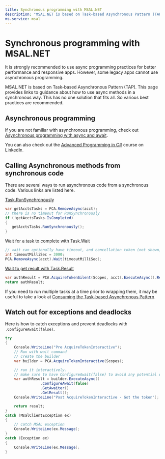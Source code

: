 ```yaml
---
title: Synchronous programming with MSAL.NET
description: "MSAL.NET is based on Task-based Asynchronous Pattern (TAP). This page provides links to guidance about how to use async methods in a synchronous way. This has no one solution that fits all. So various best practices are recommended."
ms.service: msal
---
```


# Synchronous programming with MSAL.NET

It is strongly recommended to use async programming practices for better performance and responsive apps. However, some legacy apps cannot use asynchronous programming.

MSAL.NET is based on Task-based Asynchronous Pattern (TAP). This page provides links to guidance about how to use async methods in a synchronous way. This has no one solution that fits all. So various best practices are recommended.

## Asynchronous programming

If you are not familiar with asynchronous programming, check out [Asynchronous programming with async and await](/dotnet/csharp/programming-guide/concepts/async/).

You can also check out the [Advanced Programming in C#](https://www.linkedin.com/learning/async-programming-in-c-sharp/introduction?u=3322) course on LinkedIn.

## Calling Asynchronous methods from synchronous code

There are several ways to run asynchronous code from a synchronous code. Various links are listed here.

[Task.RunSynchronously](/dotnet/api/system.threading.tasks.task.runsynchronously)

```csharp
var getAcctsTasks = PCA.RemoveAsync(acct);
// there is no timeout for RunSynchronously
if (!getAcctsTasks.IsCompleted)
{
   getAcctsTasks.RunSynchronously();
}
```

[Wait for a task to complete with Task.Wait](/dotnet/api/system.threading.tasks.task.wait)

```csharp
// wait can optionally have timeout, and cancellation token (not shown)
int timeoutMilliSec = 3000;
PCA.RemoveAsync(acct).Wait(timeoutMilliSec);
```

[Wait to get result with Task.Result](/dotnet/api/system.threading.tasks.task-1.result#remarks)

```csharp
var authResult = PCA.AcquireTokenSilent(Scopes, acct).ExecuteAsync().Result;
return authResult;
```

If you need to run multiple tasks at a time prior to wrapping them, it may be useful to take a look at [Consuming the Task-based Asynchronous Pattern](/dotnet/standard/asynchronous-programming-patterns/consuming-the-task-based-asynchronous-pattern).

## Watch out for exceptions and deadlocks

Here is how to catch exceptions and prevent deadlocks with `.ConfigureAwait(false)`.

```csharp
try
{
    Console.WriteLine("Pre AcquireTokenInteractive");
    // Run with wait command
    // create the builder
    var builder = PCA.AcquireTokenInteractive(Scopes);

    // run it interactively.
    // make sure to have ConfigureAwait(false) to avoid any potential deadlocks
    var authResult = builder.ExecuteAsync()
                .ConfigureAwait(false)
                .GetAwaiter()
                .GetResult();
    Console.WriteLine("Post AcquireTokenInteractive - Got the token");

    return result;
}
catch (MsalClientException ex)
{
    // catch MSAL exception
    Console.WriteLine(ex.Message);
}
catch (Exception ex)
{
    Console.WriteLine(ex.Message);
}
```
